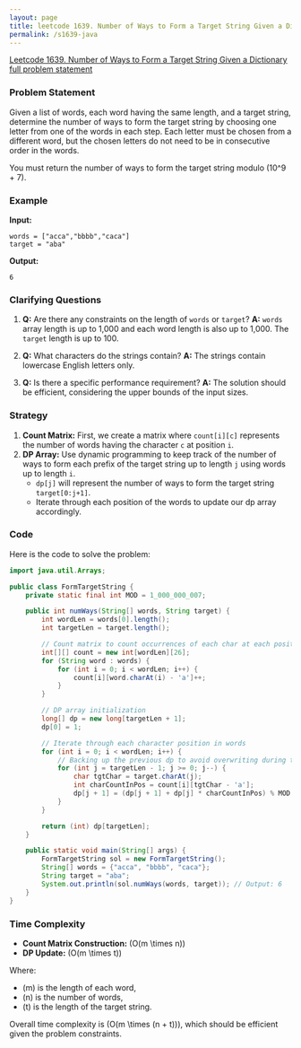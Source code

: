 ```yaml
---
layout: page
title: leetcode 1639. Number of Ways to Form a Target String Given a Dictionary
permalink: /s1639-java
---
```

[Leetcode 1639. Number of Ways to Form a Target String Given a Dictionary full problem statement](https://algoadvance.github.io/algoadvance/l1639)
### Problem Statement
Given a list of words, each word having the same length, and a target string, determine the number of ways to form the target string by choosing one letter from one of the words in each step. Each letter must be chosen from a different word, but the chosen letters do not need to be in consecutive order in the words.

You must return the number of ways to form the target string modulo \(10^9 + 7\).

### Example
**Input:**
```plaintext
words = ["acca","bbbb","caca"]
target = "aba"
```
**Output:**
```plaintext
6
```

### Clarifying Questions
1. **Q:** Are there any constraints on the length of `words` or `target`?
   **A:** `words` array length is up to 1,000 and each word length is also up to 1,000. The `target` length is up to 100.
   
2. **Q:** What characters do the strings contain?
   **A:** The strings contain lowercase English letters only.

3. **Q:** Is there a specific performance requirement?
   **A:** The solution should be efficient, considering the upper bounds of the input sizes.

### Strategy
1. **Count Matrix:** First, we create a matrix where `count[i][c]` represents the number of words having the character `c` at position `i`.
2. **DP Array:** Use dynamic programming to keep track of the number of ways to form each prefix of the target string up to length `j` using words up to length `i`.
   - `dp[j]` will represent the number of ways to form the target string `target[0:j+1]`.
   - Iterate through each position of the words to update our dp array accordingly.

### Code
Here is the code to solve the problem:

```java
import java.util.Arrays;

public class FormTargetString {
    private static final int MOD = 1_000_000_007;

    public int numWays(String[] words, String target) {
        int wordLen = words[0].length();
        int targetLen = target.length();

        // Count matrix to count occurrences of each char at each position in words
        int[][] count = new int[wordLen][26];
        for (String word : words) {
            for (int i = 0; i < wordLen; i++) {
                count[i][word.charAt(i) - 'a']++;
            }
        }

        // DP array initialization
        long[] dp = new long[targetLen + 1];
        dp[0] = 1;

        // Iterate through each character position in words
        for (int i = 0; i < wordLen; i++) {
            // Backing up the previous dp to avoid overwriting during the update
            for (int j = targetLen - 1; j >= 0; j--) {
                char tgtChar = target.charAt(j);
                int charCountInPos = count[i][tgtChar - 'a'];
                dp[j + 1] = (dp[j + 1] + dp[j] * charCountInPos) % MOD;
            }
        }

        return (int) dp[targetLen];
    }

    public static void main(String[] args) {
        FormTargetString sol = new FormTargetString();
        String[] words = {"acca", "bbbb", "caca"};
        String target = "aba";
        System.out.println(sol.numWays(words, target)); // Output: 6
    }
}
```

### Time Complexity
- **Count Matrix Construction:** \(O(m \times n)\)
- **DP Update:** \(O(m \times t)\)

Where:
- \(m\) is the length of each word,
- \(n\) is the number of words,
- \(t\) is the length of the target string.

Overall time complexity is \(O(m \times (n + t))\), which should be efficient given the problem constraints.
